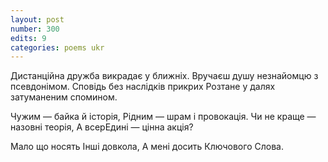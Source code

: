```yaml
---
layout: post
number: 300
edits: 9
categories: poems ukr
---
```


Дистанційна дружба викрадає у ближніх.
Вручаєш душу незнайомцю з псевдонімом.
Сповідь без наслідків прикрих
Розтане у далях затуманеним спомином.

Чужим — байка й історія,
Рідним — шрам і провокація.
Чи не краще — назовні теорія,
А всерЕдині — цінна акція?

Мало що носять 
Інші довкола,
А мені досить
Ключового Слова.
